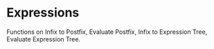 # Expressions
Functions on Infix to Postfix, Evaluate Postfix, Infix to Expression Tree, Evaluate Expression Tree.
